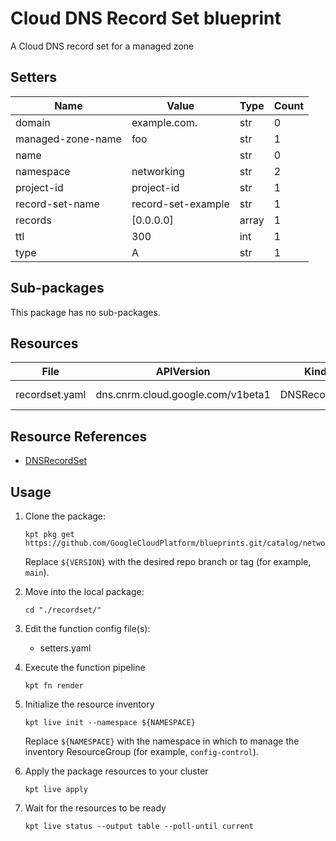 <!-- BEGINNING OF PRE-COMMIT-BLUEPRINT DOCS HOOK:TITLE -->
# Cloud DNS Record Set blueprint


<!-- END OF PRE-COMMIT-BLUEPRINT DOCS HOOK:TITLE -->
<!-- BEGINNING OF PRE-COMMIT-BLUEPRINT DOCS HOOK:BODY -->
A Cloud DNS record set for a managed zone

## Setters

|       Name        |       Value        | Type  | Count |
|-------------------|--------------------|-------|-------|
| domain            | example.com.       | str   |     0 |
| managed-zone-name | foo                | str   |     1 |
| name              |                    | str   |     0 |
| namespace         | networking         | str   |     2 |
| project-id        | project-id         | str   |     1 |
| record-set-name   | record-set-example | str   |     1 |
| records           | [0.0.0.0]          | array |     1 |
| ttl               |                300 | int   |     1 |
| type              | A                  | str   |     1 |

## Sub-packages

This package has no sub-packages.

## Resources

|      File      |            APIVersion             |     Kind     |         Name          | Namespace  |
|----------------|-----------------------------------|--------------|-----------------------|------------|
| recordset.yaml | dns.cnrm.cloud.google.com/v1beta1 | DNSRecordSet | dnsrecordset-sample-a | networking |

## Resource References

- [DNSRecordSet](https://cloud.google.com/config-connector/docs/reference/resource-docs/dns/dnsrecordset)

## Usage

1.  Clone the package:
    ```shell
    kpt pkg get https://github.com/GoogleCloudPlatform/blueprints.git/catalog/networking/dns/recordset@${VERSION}
    ```
    Replace `${VERSION}` with the desired repo branch or tag
    (for example, `main`).

1.  Move into the local package:
    ```shell
    cd "./recordset/"
    ```

1.  Edit the function config file(s):
    - setters.yaml

1.  Execute the function pipeline
    ```shell
    kpt fn render
    ```

1.  Initialize the resource inventory
    ```shell
    kpt live init --namespace ${NAMESPACE}
    ```
    Replace `${NAMESPACE}` with the namespace in which to manage
    the inventory ResourceGroup (for example, `config-control`).

1.  Apply the package resources to your cluster
    ```shell
    kpt live apply
    ```

1.  Wait for the resources to be ready
    ```shell
    kpt live status --output table --poll-until current
    ```

<!-- END OF PRE-COMMIT-BLUEPRINT DOCS HOOK:BODY -->

